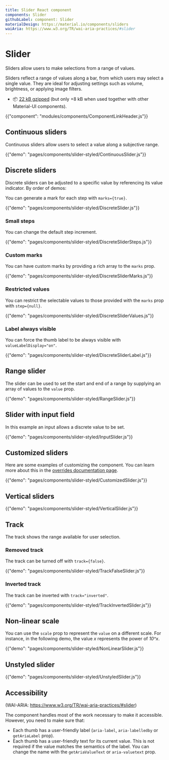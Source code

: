 ```yaml
---
title: Slider React component
components: Slider
githubLabel: component: Slider
materialDesign: https://material.io/components/sliders
waiAria: https://www.w3.org/TR/wai-aria-practices/#slider
---
```


# Slider

<p class="description">Sliders allow users to make selections from a range of values.</p>

Sliders reflect a range of values along a bar, from which users may select a single value. They are ideal for adjusting settings such as volume, brightness, or applying image filters.

- 📦 [22 kB gzipped](/size-snapshot) (but only +8 kB when used together with other Material-UI components).

{{"component": "modules/components/ComponentLinkHeader.js"}}

## Continuous sliders

Continuous sliders allow users to select a value along a subjective range.

{{"demo": "pages/components/slider-styled/ContinuousSlider.js"}}

## Discrete sliders

Discrete sliders can be adjusted to a specific value by referencing its value indicator.
By order of demos:

You can generate a mark for each step with `marks={true}`.

{{"demo": "pages/components/slider-styled/DiscreteSlider.js"}}

### Small steps

You can change the default step increment.

{{"demo": "pages/components/slider-styled/DiscreteSliderSteps.js"}}

### Custom marks

You can have custom marks by providing a rich array to the `marks` prop.

{{"demo": "pages/components/slider-styled/DiscreteSliderMarks.js"}}

### Restricted values

You can restrict the selectable values to those provided with the `marks` prop with `step={null}`.

{{"demo": "pages/components/slider-styled/DiscreteSliderValues.js"}}

### Label always visible

You can force the thumb label to be always visible with `valueLabelDisplay="on"`.

{{"demo": "pages/components/slider-styled/DiscreteSliderLabel.js"}}

## Range slider

The slider can be used to set the start and end of a range by supplying an array of values to the `value` prop.

{{"demo": "pages/components/slider-styled/RangeSlider.js"}}

## Slider with input field

In this example an input allows a discrete value to be set.

{{"demo": "pages/components/slider-styled/InputSlider.js"}}

## Customized sliders

Here are some examples of customizing the component. You can learn more about this in the [overrides documentation page](/customization/components/).

{{"demo": "pages/components/slider-styled/CustomizedSlider.js"}}

## Vertical sliders

{{"demo": "pages/components/slider-styled/VerticalSlider.js"}}

## Track

The track shows the range available for user selection.

### Removed track

The track can be turned off with `track={false}`.

{{"demo": "pages/components/slider-styled/TrackFalseSlider.js"}}

### Inverted track

The track can be inverted with `track="inverted"`.

{{"demo": "pages/components/slider-styled/TrackInvertedSlider.js"}}

## Non-linear scale

You can use the `scale` prop to represent the `value` on a different scale.
For instance, in the following demo, the value _x_ represents the power of _10^x_.

{{"demo": "pages/components/slider-styled/NonLinearSlider.js"}}

## Unstyled slider

{{"demo": "pages/components/slider-styled/UnstyledSlider.js"}}

## Accessibility

(WAI-ARIA: https://www.w3.org/TR/wai-aria-practices/#slider)

The component handles most of the work necessary to make it accessible.
However, you need to make sure that:

- Each thumb has a user-friendly label (`aria-label`, `aria-labelledby` or `getAriaLabel` prop).
- Each thumb has a user-friendly text for its current value.
  This is not required if the value matches the semantics of the label.
  You can change the name with the `getAriaValueText` or `aria-valuetext` prop.
